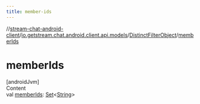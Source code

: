 ```yaml
---
title: member-ids
---
```

//[stream-chat-android-client](../../../index.md)/[io.getstream.chat.android.client.api.models](../index.md)/[DistinctFilterObject](index.md)/[memberIds](memberIds.md)



# memberIds  
[androidJvm]  
Content  
val [memberIds](memberIds.md): [Set](https://kotlinlang.org/api/latest/jvm/stdlib/kotlin.collections/-set/index.html)&lt;[String](https://kotlinlang.org/api/latest/jvm/stdlib/kotlin/-string/index.html)&gt;  



